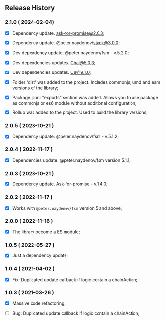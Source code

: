 ## Release History


### 2.1.0 ( 2024-02-04)
- [x] Dependency update. ask-for-promise@2.0.3;
- [x] Dependency update. @peter.naydenov/stack@3.0.0;
- [x] Dev dependency update. @peter.naydenov/fsm - v.5.2.0;
- [x] Dev dependencies updates. Chai@5.0.3;
- [x] Dev dependencies updates. C8@9.1.0;
- [x] Folder 'dist' was added to the project. Includes commonjs, umd and esm versions of the library;
- [x] Package.json: "exports" section was added. Allows you to use package as commonjs or es6 module without additional configuration;
- [x] Rollup was added to the project. Used to build the library versions;



### 2.0.5 ( 2023-10-21 )
- [x] Dependency update. @peter.naydenov/fsm - v.5.1.2;



### 2.0.4 ( 2022-11-17 )
- [x] Dependencies update. @peter.naydenov/fsm version 5.1.1;



### 2.0.3 ( 2023-10-21 )
- [x] Dependency update. Ask-for-promise - v.1.4.0;



### 2.0.2 ( 2022-11-17 )
- [x] Works with `@peter.naydenov/fsm` version 5 and above;



### 2.0.0 ( 2022-11-16 )
- [x] The library become a ES module;



### 1.0.5 ( 2022-05-27 )
 - [x] Just a dependency update;

### 1.0.4 ( 2021-04-02 )
 - [x] Fix: Duplicated update callback if logic contain a chainAction;

### 1.0.3 ( 2021-03-26 )
 - [x] Massive code refactoring;
 - [ ] Bug: Duplicated update callback if logic contain a chainAction;









